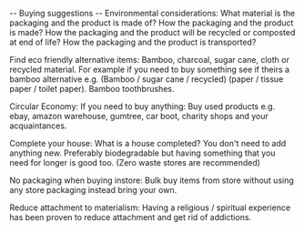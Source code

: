 -- Buying suggestions --
Environmental considerations:
What material is the packaging and the product is made of?
How the packaging and the product is made?
How the packaging and the product will be recycled or composted at end of life?
How the packaging and the product is transported?

Find eco friendly alternative items:
Bamboo, charcoal, sugar cane, cloth or recycled material. For example if you need to buy something see if theirs a bamboo alternative e.g. (Bamboo / sugar cane / recycled) (paper / tissue paper / toilet paper). Bamboo toothbrushes.

Circular Economy:
If you need to buy anything: Buy used products e.g. ebay, amazon warehouse, gumtree, car boot, charity shops and your acquaintances.

Complete your house:
What is a house completed? You don't need to add anything new. Preferably biodegradable but having something that you need for longer is good too. (Zero waste stores are recommended)

No packaging when buying instore:
Bulk buy items from store without using any store packaging instead bring your own.

Reduce attachment to materialism:
Having a religious / spiritual experience has been proven to reduce attachment and get rid of addictions.
